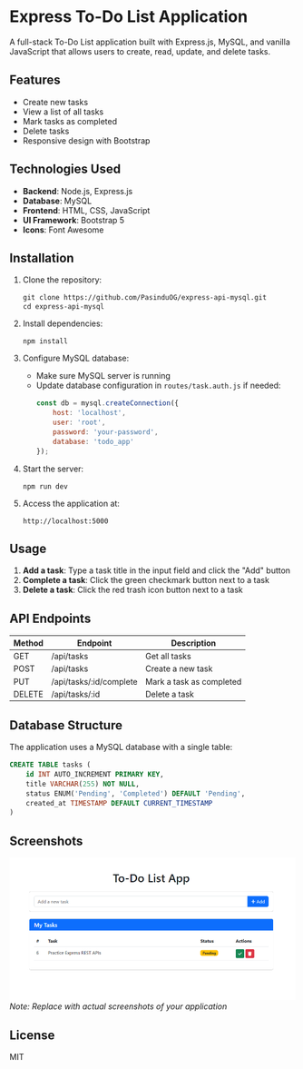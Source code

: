 # Express To-Do List Application

A full-stack To-Do List application built with Express.js, MySQL, and vanilla JavaScript that allows users to create, read, update, and delete tasks.

## Features

- Create new tasks
- View a list of all tasks
- Mark tasks as completed
- Delete tasks
- Responsive design with Bootstrap

## Technologies Used

- **Backend**: Node.js, Express.js
- **Database**: MySQL
- **Frontend**: HTML, CSS, JavaScript
- **UI Framework**: Bootstrap 5
- **Icons**: Font Awesome

## Installation

1. Clone the repository:
   ```
   git clone https://github.com/PasinduOG/express-api-mysql.git
   cd express-api-mysql
   ```

2. Install dependencies:
   ```
   npm install
   ```

3. Configure MySQL database:
   - Make sure MySQL server is running
   - Update database configuration in `routes/task.auth.js` if needed:
     ```javascript
     const db = mysql.createConnection({
         host: 'localhost',
         user: 'root',
         password: 'your-password',
         database: 'todo_app'
     });
     ```

4. Start the server:
   ```
   npm run dev
   ```

5. Access the application at:
   ```
   http://localhost:5000
   ```

## Usage

1. **Add a task**: Type a task title in the input field and click the "Add" button
2. **Complete a task**: Click the green checkmark button next to a task
3. **Delete a task**: Click the red trash icon button next to a task

## API Endpoints

| Method | Endpoint                | Description                 |
|--------|-------------------------|-----------------------------|
| GET    | /api/tasks              | Get all tasks               |
| POST   | /api/tasks              | Create a new task           |
| PUT    | /api/tasks/:id/complete | Mark a task as completed    |
| DELETE | /api/tasks/:id          | Delete a task               |

## Database Structure

The application uses a MySQL database with a single table:

```sql
CREATE TABLE tasks (
    id INT AUTO_INCREMENT PRIMARY KEY,
    title VARCHAR(255) NOT NULL,
    status ENUM('Pending', 'Completed') DEFAULT 'Pending',
    created_at TIMESTAMP DEFAULT CURRENT_TIMESTAMP
)
```

## Screenshots

![Todo App Screenshot](screenshots/app-screenshot.png)
*Note: Replace with actual screenshots of your application*

## License

MIT

